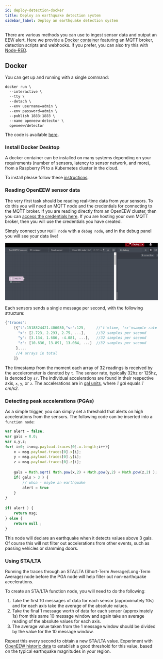 ```yaml
---
id: deploy-detection-docker
title: Deploy an earthquake detection system
sidebar_label: Deploy an earthquake detection system
---
```


There are various methods you can use to ingest sensor data and output an EEW alert. Here we provide a [Docker container](#docker) featuring an MQTT broker, detection scripts and webhooks. If you prefer, you can also try this with [Node-RED](/docs/deploy-detection-nodered).

## Docker
You can get up and running with a single command:

```shell
docker run \
  --interactive \
  --tty \
  --detach \
  --env username=admin \
  --env password=admin \
  --publish 1883:1883 \
  --name openeew-detector \
  openeew/detector
  ```

The code is available [here](https://github.com/openeew/openeew-detection).


### Install Docker Desktop
A docker container can be installed on many systems depending on your requirements (number of sensors, latency to sensor network, and more), from a Raspberry Pi to a Kubernetes cluster in the cloud. 

To install please follow these [instructions](https://www.docker.com/get-started).

### Reading OpenEEW sensor data
The very first task should be reading real-time data from your sensors. To do this you will need an MQTT node and the credentials for connecting to the MQTT broker. If you are reading directly from an OpenEEW cluster, then you can [access the credentials here](#). If you are hosting your own MQTT broker, then you will use the credentials you have created.

Simply connect your `MQTT node` with a `debug node`, and in the debug panel you will see your data live!

![](/docs/nodered-stream1.gif)

Each sensors sends a single message per second, with the following structure:

```javascript
{"traces":
    [{"t":1518824421.406080,"sr":125,     //'t'=time, 'sr'=sample rate
      "x": [2.723, 2.293, 2.75, ...],     //32 samples per second
      "y": [3.134, 1.686, -4.081, ...],   //32 samples per second
      "z": [10.636, 13.891, 13.084, ...]  //32 samples per second
     },...  
     //4 arrays in total
    ]}
```
The timestamp from the moment each array of 32 readings is received by the accelerometer is denoted by `t`. The sensor rate, typically 32hz or 125hz, is denoted by `sr`. The individual accelerations are found in their respective axis, `x`, `y`, or `z`. The accelerations are in [gal units](https://en.wikipedia.org/wiki/Gal_(unit)), where _1 gal_ equals _1 cm/s2_.


### Detecting peak accelerations (PGAs)
As a simple trigger, you can simply set a threshold that alerts on high accelerations from the sensors. The following code can be inserted into a `function node`:
``` javascript
var alert = false;
var gals = 0.0;
var x,y,z;
for( i=0; i<msg.payload.traces[0].x.length;i++){
    x = msg.payload.traces[0].x[i];
    y = msg.payload.traces[0].y[i];
    z = msg.payload.traces[0].z[i];

    gals = Math.sqrt( Math.pow(x,2) + Math.pow(y,2) + Math.pow(z,2) );
    if( gals > 3 ) {
        // whoa - maybe an earthquake
        alert = true
    }
}

if( alert ) {
    return msg;
} else {
    return null ;
}
```
This node will declare an earthquake when it detects values above 3 gals. Of course this will not filter out accelerations from other events, such as passing vehicles or slamming doors.


### Using STA/LTA
Running the traces through an STA/LTA (Short-Term Average/Long-Term Average) node before the PGA node will help filter out non-earthquake accelerations.

To create an STA/LTA function node, you will need to do the following:
1. Take the first 10 messages of data for each sensor (approximately 10s) and for each axis take the average of the absolute values.
1. Take the final 1 message worth of data for each sensor (approximately 1s) from this same 10 message window and again take an average reading of the absolute values for each axis.
1. The average value taken from the 1 message window should be divided by the value for the 10 message window.

Repeat this every second to obtain a new STA/LTA value. Experiment with [OpenEEW historic data](/docs/historic-data) to establish a good threshold for this value, based on the typical earthquake magnitudes in your region.